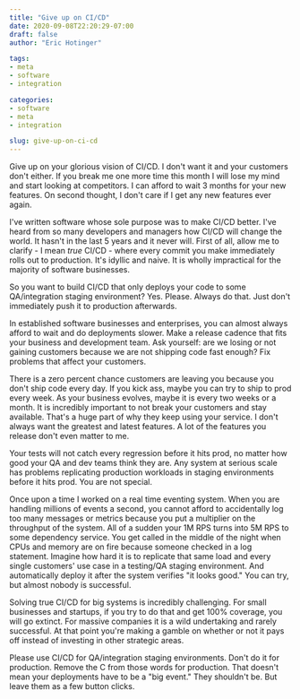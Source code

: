 ```yaml
---
title: "Give up on CI/CD"
date: 2020-09-08T22:20:29-07:00
draft: false
author: "Eric Hotinger"

tags:
- meta
- software
- integration

categories:
- software
- meta
- integration

slug: give-up-on-ci-cd
---
```


Give up on your glorious vision of CI/CD. I don't want it and your customers don't either. If you break me one more time this month I will lose my mind and start looking at competitors. I can afford to wait 3 months for your new features. On second thought, I don't care if I get any new features ever again.

I've written software whose sole purpose was to make CI/CD better. I've heard from so many developers and managers how CI/CD will change the world. It hasn't in the last 5 years and it never will. First of all, allow me to clarify - I mean *true* CI/CD - where every commit you make immediately rolls out to production. It's idyllic and naive. It is wholly impractical for the majority of software businesses. 

So you want to build CI/CD that only deploys your code to some QA/integration staging environment? Yes. Please. Always do that. Just don't immediately push it to production afterwards.

In established software businesses and enterprises, you can almost always afford to wait and do deployments slower. Make a release cadence that fits your business and development team. Ask yourself: are we losing or not gaining customers because we are not shipping code fast enough? Fix problems that affect your customers.

There is a zero percent chance customers are leaving you because you don't ship code every day. If you kick ass, maybe you can try to ship to prod every week. As your business evolves, maybe it is every two weeks or a month. It is incredibly important to not break your customers and stay available. That's a huge part of why they keep using your service. I don't always want the greatest and latest features. A lot of the features you release don't even matter to me.

Your tests will not catch every regression before it hits prod, no matter how good your QA and dev teams think they are. Any system at serious scale has problems replicating production workloads in staging environments before it hits prod. You are not special.

Once upon a time I worked on a real time eventing system. When you are handling millions of events a second, you cannot afford to accidentally log too many messages or metrics because you put a multiplier on the throughput of the system. All of a sudden your 1M RPS turns into 5M RPS to some dependency service. You get called in the middle of the night when CPUs and memory are on fire because someone checked in a log statement. Imagine how hard it is to replicate that same load and every single customers' use case in a testing/QA staging environment. And automatically deploy it after the system verifies "it looks good." You can try, but almost nobody is successful.

Solving true CI/CD for big systems is incredibly challenging. For small businesses and startups, if you try to do that and get 100% coverage, you will go extinct. For massive companies it is a wild undertaking and rarely successful. At that point you're making a gamble on whether or not it pays off instead of investing in other strategic areas.

Please use CI/CD for QA/integration staging environments. Don't do it for production. Remove the C from those words for production. That doesn't mean your deployments have to be a "big event." They shouldn't be. But leave them as a few button clicks.